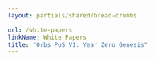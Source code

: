 ```yaml
---
layout: partials/shared/bread-crumbs

url: /white-papers
linkName: White Papers
title: "Orbs PoS V1: Year Zero Genesis"
---
```

